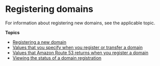 # Registering domains<a name="domain-register-update"></a>

For information about registering new domains, see the applicable topic\.

**Topics**
+ [Registering a new domain](domain-register.md)
+ [Values that you specify when you register or transfer a domain](domain-register-values-specify.md)
+ [Values that Amazon Route 53 returns when you register a domain](domain-register-values-returned.md)
+ [Viewing the status of a domain registration](domain-view-status.md)
